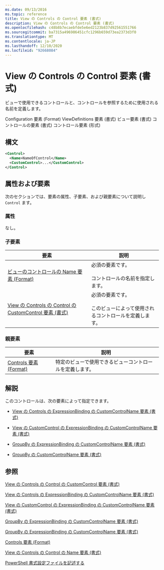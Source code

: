 ```yaml
---
ms.date: 09/13/2016
ms.topic: reference
title: View の Controls の Control 要素 (書式)
description: View の Controls の Control 要素 (書式)
ms.openlocfilehash: c48b8b7ecaebfde5e6ed2123b837d92561551766
ms.sourcegitcommit: ba7315a496986451cfc1296b659d73ea2373d3f0
ms.translationtype: MT
ms.contentlocale: ja-JP
ms.lasthandoff: 12/10/2020
ms.locfileid: "92668084"
---
```

# <a name="control-element-for-controls-for-view--format"></a>View の Controls の Control 要素 (書式)

ビューで使用できるコントロールと、コントロールを参照するために使用される名前を定義します。

Configuration 要素 (Format) ViewDefinitions 要素 (書式) ビュー要素 (書式) コントロールの要素 (書式) コントロール要素 (形式)

## <a name="syntax"></a>構文

```xml
<Control>
  <Name>NameOfControl</Name>
  <CustomControl>...</CustomControl>
</Control>
```

## <a name="attributes-and-elements"></a>属性および要素

次のセクションでは、要素の属性、子要素、および親要素について説明し `Control` ます。

### <a name="attributes"></a>属性

なし。

### <a name="child-elements"></a>子要素

|要素|説明|
|-------------|-----------------|
|[ビューのコントロールの Name 要素 (Format)](./name-element-for-control-for-controls-for-view-format.md)|必須の要素です。<br /><br /> コントロールの名前を指定します。|
|[View の Controls の Control の CustomControl 要素 (書式)](./customcontrol-element-for-control-for-controls-for-view-format.md)|必須の要素です。<br /><br /> このビューによって使用されるコントロールを定義します。|

### <a name="parent-elements"></a>親要素

|要素|説明|
|-------------|-----------------|
|[Controls 要素 (Format)](./controls-element-for-view-format.md)|特定のビューで使用できるビューコントロールを定義します。|

## <a name="remarks"></a>解説

このコントロールは、次の要素によって指定できます。

- [View の Controls の ExpressionBinding の CustomControlName 要素 (書式)](./customcontrolname-element-for-expressionbinding-for-controls-for-view-format.md)

- [View の CustomControl の ExpressionBinding の CustomControlName 要素 (書式)](./customcontrolname-element-for-expressionbinding-for-customcontrol-for-view-format.md)

- [GroupBy の ExpressionBinding の CustomControlName 要素 (書式)](./customcontrolname-element-for-expressionbinding-for-groupby-format.md)

- [GroupBy の CustomControlName 要素 (書式)](./customcontrolname-element-for-groupby-format.md)

## <a name="see-also"></a>参照

[View の Controls の Control の CustomControl 要素 (書式)](./customcontrol-element-for-control-for-controls-for-view-format.md)

[View の Controls の ExpressionBinding の CustomControlName 要素 (書式)](./customcontrolname-element-for-expressionbinding-for-controls-for-view-format.md)

[View の CustomControl の ExpressionBinding の CustomControlName 要素 (書式)](./customcontrolname-element-for-expressionbinding-for-customcontrol-for-view-format.md)

[GroupBy の ExpressionBinding の CustomControlName 要素 (書式)](./customcontrolname-element-for-expressionbinding-for-groupby-format.md)

[GroupBy の ExpressionBinding の CustomControlName 要素 (書式)](./customcontrolname-element-for-expressionbinding-for-groupby-format.md)

[Controls 要素 (Format)](./controls-element-for-view-format.md)

[View の Controls の Control の Name 要素 (書式)](./name-element-for-control-for-controls-for-view-format.md)

[PowerShell 書式設定ファイルを記述する](./writing-a-powershell-formatting-file.md)
